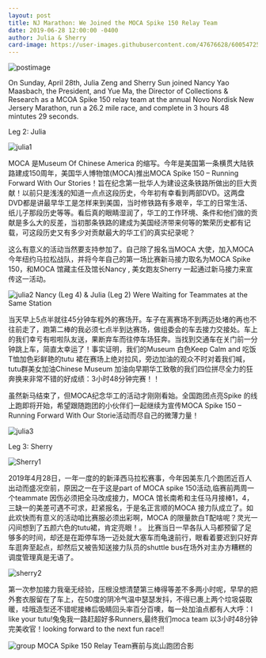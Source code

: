 ```yaml
---
layout: post
title: NJ Marathon: We Joined the MOCA Spike 150 Relay Team
date: 2019-06-28 12:00:00 -0400
author: Julia & Sherry
card-image: https://user-images.githubusercontent.com/47676628/60054725-561ea880-96a9-11e9-8445-8b960d2ba5e9.jpg
---
```


![postimage](https://user-images.githubusercontent.com/47676628/60355241-f1f72f80-999b-11e9-841d-3115fdedd4c0.jpg)

On Sunday, April 28th, Julia Zeng and Sherry Sun joined Nancy Yao Maasbach, the President, and Yue Ma, the Director of Collections & Research as a MCOA Spike 150 relay team at the annual Novo Nordisk New Jersery Marathon, run a 26.2 mile race, and complete in 3 hours 48 mintutes 29 seconds.      
<!--more-->

Leg 2: Julia

![julia1](https://user-images.githubusercontent.com/47676628/60357564-f0c90100-99a1-11e9-9d43-8eea29371537.jpg)

MOCA 是Museum Of Chinese America 的缩写。今年是美国第一条横贯大陆铁路建成150周年，美国华人博物馆(MOCA)推出MOCA Spike 150 – Running Forward With Our Stories！旨在纪念第一批华人为建设这条铁路所做出的巨大贡献！以前只是浅浅的知道一点点这段历史，今年初有幸看到两部DVD。这两盘DVD都是讲最早华工是怎样来到美国，当时修铁路有多艰辛，华工的日常生活、纸儿子那段历史等等。看后真的眼睛湿润了，华工的工作环境、条件和他们做的贡献是多么大的反差，当初那条铁路的建成为美国经济带来何等的繁荣历史都有记载，可这段历史又有多少对贡献最大的华工们的真实纪录呢？

这么有意义的活动当然要支持参加了。自己除了报名当MOCA 大使，加入MOCA 今年纽约马拉松战队，并将今年自己的第一场比赛新马接力取名为MOCA Spike 150，和MOCA 馆藏主任️及馆长Nancy , 美女跑友Sherry 一起通过新马接力来宣传这一活动。

![julia2](https://user-images.githubusercontent.com/47676628/60357577-fd4d5980-99a1-11e9-9596-f6309ed8fb96.jpg)
Nancy (Leg 4) & Julia (Leg 2) Were Waiting for Teammates at the Same Station 

当天早上5点半就往45分钟车程外的赛场开。车子在离赛场不到两迈处堵的再也不往前走了，跑第二棒的我必须七点半到达赛场，做组委会的车去接力交接处。车上的我们幸亏有啦啦队友送，果断弃车而往停车场狂奔。当找到交通车在关门前一分钟跳上车，简直太幸运了！事实证明，我们的Museum 白色Keep Calm and 吃饭T恤加色彩鲜艳的tutu 裙在赛场上绝对拉风，旁边加油的观众不时对着我们喊，tutu群美女加油Chinese Museum 加油向早期华工致敬的我们四位拼尽全力的狂奔换来非常不错的好成绩：3小时48分钟完赛！！

虽然新马结束了，但MOCA纪念华工的活动才刚刚看始。全国跑团点亮Spike 的线上跑即将开始，希望跟随跑团的小伙伴们一起继续为宣传MOCA Spike 150 – Running Forward With Our Storie活动而尽自己的微薄力量！

![julia3](https://user-images.githubusercontent.com/47676628/60357529-dc850400-99a1-11e9-9fcb-8c07fee6aeac.jpg)

Leg 3: Sherry

![Sherry1](https://user-images.githubusercontent.com/47676628/60357680-51583e00-99a2-11e9-8bb5-f3ea35e4c820.jpg)

2019年4月28日，一年一度的的新泽西马拉松赛事，今年因美东几个跑团近百人出动而盛况空前，原因之一在于这是part of MOCA spike 150活动,临赛前两周一个teammate 因伤必须把全马改成接力，MOCA 馆长南希和主任马月接棒1，4，三缺一的美差可遇不可求，赶紧报名，于是名正言顺的MOCA 接力队成立了。如此欢快而有意义的活动咱比赛服必须出彩啊，MOCA 的限量款白T配啥呢？灵光一闪间想到了五颜六色的tutu裙，肯定亮眼！。                           比赛当日一早各队人马都预留了足够多的时间，却还是在距停车场一迈处就大塞车而龟速前行，眼看着要迟到只好弃车逛奔至起点，却然后又被告知送接力队员的shuttle bus在场外对主办方糟糕的调度管理真是无语了。         

![sherry2](https://user-images.githubusercontent.com/47676628/60358781-13a8e480-99a5-11e9-931e-b6be60bbc035.jpg)

第一次参加接力我毫无经验，压根没想清楚第三棒得等差不多两小时呢，早早的把外套衣服留在了车上，在50度的阴冷气温中瑟瑟发抖，不得已裹上两个垃圾袋取暖，哇哦造型还不错呢接棒后吸睛回头率百分百噢，每一处加油点都有人大呼：I like your tutu!兔兔我一路赶超好多Runners,最终我们moca team 以3小时48分钟完美收官！looking forward to the next fun race!!

![group](https://user-images.githubusercontent.com/47676628/60054791-8e25eb80-96a9-11e9-9715-1a7371853fdc.jpg)
MOCA Spike 150 Relay Team赛前与岚山跑团合影
